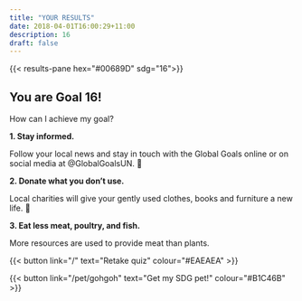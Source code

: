 ```yaml
---
title: "YOUR RESULTS"
date: 2018-04-01T16:00:29+11:00
description: 16
draft: false
---
```


{{< results-pane hex="#00689D" sdg="16">}}

You are Goal 16!
---

How can I achieve my goal?

**1. Stay informed.** 

Follow your local news and stay in touch with the Global Goals online or on social media at @GlobalGoalsUN. 

**2. Donate what you don’t use.** 

Local charities will give your gently used clothes, books and furniture a new life. 

**3. Eat less meat, poultry, and fish.** 

More resources are used to provide meat than plants.

{{< button link="/" text="Retake quiz" colour="#EAEAEA" >}}

{{< button link="/pet/gohgoh" text="Get my SDG pet!" colour="#B1C46B" >}}
